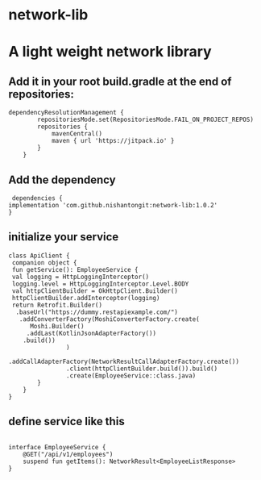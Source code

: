 # network-lib

# A light weight network library

## Add it in your root build.gradle at the end of repositories:

```
dependencyResolutionManagement {
		repositoriesMode.set(RepositoriesMode.FAIL_ON_PROJECT_REPOS)
		repositories {
			mavenCentral()
			maven { url 'https://jitpack.io' }
		}
	}
```


## Add the dependency

 ```
  dependencies {
implementation 'com.github.nishantongit:network-lib:1.0.2'
}
```


 ## initialize your service

```
class ApiClient {
 companion object {
 fun getService(): EmployeeService {
 val logging = HttpLoggingInterceptor()
 logging.level = HttpLoggingInterceptor.Level.BODY
 val httpClientBuilder = OkHttpClient.Builder()
 httpClientBuilder.addInterceptor(logging)
 return Retrofit.Builder()
  .baseUrl("https://dummy.restapiexample.com/")
   .addConverterFactory(MoshiConverterFactory.create(
      Moshi.Builder()
     .addLast(KotlinJsonAdapterFactory())
    .build())
                )
                .addCallAdapterFactory(NetworkResultCallAdapterFactory.create())
                .client(httpClientBuilder.build()).build()
                .create(EmployeeService::class.java)
        }
    }
}
```

## define service like this

```

interface EmployeeService {
    @GET("/api/v1/employees")
    suspend fun getItems(): NetworkResult<EmployeeListResponse>
}
```

